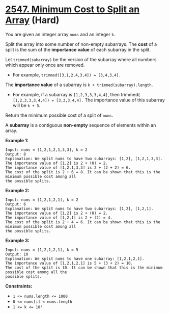 # [2547. Minimum Cost to Split an Array][link] (Hard)

[link]: https://leetcode.com/problems/minimum-cost-to-split-an-array/

You are given an integer array `nums` and an integer `k`.

Split the array into some number of non-empty subarrays. The **cost** of a split is the sum of the
**importance value** of each subarray in the split.

Let `trimmed(subarray)` be the version of the subarray where all numbers which appear only once are
removed.

- For example, `trimmed([3,1,2,4,3,4]) = [3,4,3,4].`

The **importance value** of a subarray is `k + trimmed(subarray).length`.

- For example, if a subarray is `[1,2,3,3,3,4,4]`, then trimmed( `[1,2,3,3,3,4,4]) = [3,3,3,4,4].`
The importance value of this subarray will be `k + 5`.

Return the minimum possible cost of a split of  `nums`.

A **subarray** is a contiguous **non-empty** sequence of elements within an array.

**Example 1:**

```
Input: nums = [1,2,1,2,1,3,3], k = 2
Output: 8
Explanation: We split nums to have two subarrays: [1,2], [1,2,1,3,3].
The importance value of [1,2] is 2 + (0) = 2.
The importance value of [1,2,1,3,3] is 2 + (2 + 2) = 6.
The cost of the split is 2 + 6 = 8. It can be shown that this is the minimum possible cost among all
the possible splits.
```

**Example 2:**

```
Input: nums = [1,2,1,2,1], k = 2
Output: 6
Explanation: We split nums to have two subarrays: [1,2], [1,2,1].
The importance value of [1,2] is 2 + (0) = 2.
The importance value of [1,2,1] is 2 + (2) = 4.
The cost of the split is 2 + 4 = 6. It can be shown that this is the minimum possible cost among all
the possible splits.
```

**Example 3:**

```
Input: nums = [1,2,1,2,1], k = 5
Output: 10
Explanation: We split nums to have one subarray: [1,2,1,2,1].
The importance value of [1,2,1,2,1] is 5 + (3 + 2) = 10.
The cost of the split is 10. It can be shown that this is the minimum possible cost among all the
possible splits.
```

**Constraints:**

- `1 <= nums.length <= 1000`
- `0 <= nums[i] < nums.length`
- `1 <= k <= 10⁹`
